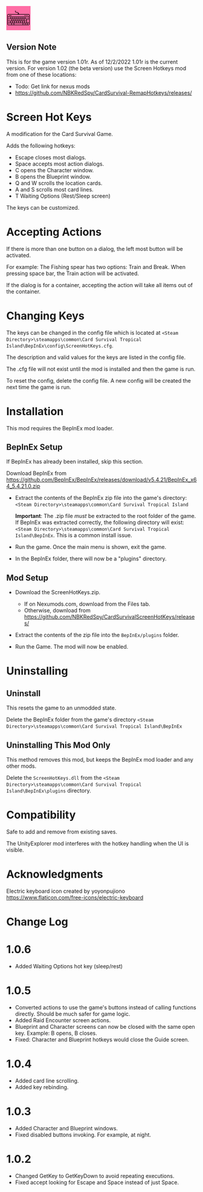 ![Keyboard Icon](./Media/computer-keyboard_64.png)


## Version Note
This is for the game version 1.01r.  As of 12/2/2022 1.01r is the current version.
For version 1.02 (the beta version) use the Screen Hotkeys mod from one of these locations:

* Todo:  Get link for nexus mods
* https://github.com/NBKRedSpy/CardSurvival-RemapHotkeys/releases/
# Screen Hot Keys

A modification for the Card Survival Game.

Adds the following hotkeys:
* Escape closes most dialogs.
* Space accepts most action dialogs.
* C opens the Character window.
* B opens the Blueprint window.
* Q and W scrolls the location cards.
* A and S scrolls most card lines.
* T Waiting Options (Rest/Sleep screen)

The keys can be customized.

# Accepting Actions
If there is more than one button on a dialog, the left most button will be activated.
 
For example: The Fishing spear has two options:  Train and Break.  When pressing space bar, the Train action will be activated.

If the dialog is for a container, accepting the action will take all items out of the container.


# Changing Keys
The keys can be changed in the config file which is located at ```<Steam Directory>\steamapps\common\Card Survival Tropical Island\BepInEx\config\ScreenHotKeys.cfg```.

The description and valid values for the keys are listed in the config file.

The .cfg file will not exist until the mod is installed and then the game is run.

To reset the config, delete the config file.  A new config will be created the next time the game is run.

# Installation 
This mod requires the BepInEx mod loader.

## BepInEx Setup
If BepInEx has already been installed, skip this section.

Download BepInEx from https://github.com/BepInEx/BepInEx/releases/download/v5.4.21/BepInEx_x64_5.4.21.0.zip

* Extract the contents of the BepInEx zip file into the game's directory:
```<Steam Directory>\steamapps\common\Card Survival Tropical Island```

    __Important__:  The .zip file *must* be extracted to the root folder of the game.  If BepInEx was extracted correctly, the following directory will exist: ```<Steam Directory>\steamapps\common\Card Survival Tropical Island\BepInEx```.  This is a common install issue.

* Run the game.  Once the main menu is shown, exit the game.
    
* In the BepInEx folder, there will now be a "plugins" directory.

## Mod Setup
* Download the ScreenHotKeys.zip.  
    * If on Nexumods.com, download from the Files tab.
    * Otherwise, download from https://github.com/NBKRedSpy/CardSurvivalScreenHotKeys/releases/

* Extract the contents of the zip file into the ```BepInEx/plugins``` folder.

* Run the Game.  The mod will now be enabled.

# Uninstalling

## Uninstall
This resets the game to an unmodded state.

Delete the BepInEx folder from the game's directory
```<Steam Directory>\steamapps\common\Card Survival Tropical Island\BepInEx```

## Uninstalling This Mod Only

This method removes this mod, but keeps the BepInEx mod loader and any other mods.

Delete the ```ScreenHotKeys.dll``` from the ```<Steam Directory>\steamapps\common\Card Survival Tropical Island\BepInEx\plugins``` directory.
# Compatibility
Safe to add and remove from existing saves.

The UnityExplorer mod interferes with the hotkey handling when the UI is visible.

# Acknowledgments
Electric keyboard icon created by yoyonpujiono https://www.flaticon.com/free-icons/electric-keyboard

# Change Log
# 1.0.6
* Added Waiting Options hot key (sleep/rest)
# 1.0.5
* Converted actions to use the game's buttons instead of calling functions directly.  Should be much safer for game logic.
* Added Raid Encounter screen actions.
* Blueprint and Character screens can now be closed with the same open key.  Example:  B opens, B closes.
* Fixed: Character and Blueprint hotkeys would close the Guide screen.

# 1.0.4
* Added card line scrolling.
* Added key rebinding.

# 1.0.3
* Added Character and Blueprint windows.
* Fixed disabled buttons invoking.  For example, at night.

# 1.0.2
* Changed GetKey to GetKeyDown to avoid repeating executions.
* Fixed accept looking for Escape and Space instead of just Space.
